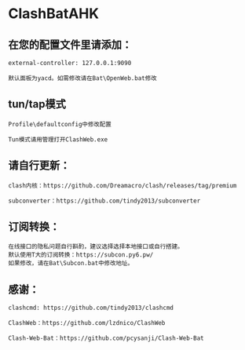 # ClashBatAHK

<!-- ## 直接下载，解压使用 -->

## 在您的配置文件里请添加：
    external-controller: 127.0.0.1:9090
    
    默认面板为yacd。如需修改请在Bat\OpenWeb.bat修改
## tun/tap模式
    Profile\defaultconfig中修改配置
    
    Tun模式请用管理打开ClashWeb.exe

## 请自行更新：
    clash内核：https://github.com/Dreamacro/clash/releases/tag/premium

    subconverter：https://github.com/tindy2013/subconverter


## 订阅转换：
    在线接口的隐私问题自行斟酌，建议选择选择本地接口或自行搭建。
    默认使用T大的订阅转换：https://subcon.py6.pw/
    如果修改，请在Bat\Subcon.bat中修改地址。

## 感谢：

    clashcmd: https://github.com/tindy2013/clashcmd

    ClashWeb：https://github.com/lzdnico/ClashWeb

    Clash-Web-Bat：https://github.com/pcysanji/Clash-Web-Bat


